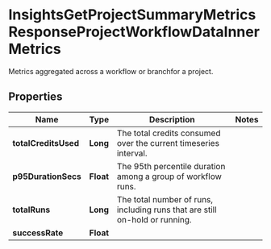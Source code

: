 

# InsightsGetProjectSummaryMetricsResponseProjectWorkflowDataInnerMetrics

Metrics aggregated across a workflow or branchfor a project.

## Properties

| Name | Type | Description | Notes |
|------------ | ------------- | ------------- | -------------|
|**totalCreditsUsed** | **Long** | The total credits consumed over the current timeseries interval. |  |
|**p95DurationSecs** | **Float** | The 95th percentile duration among a group of workflow runs. |  |
|**totalRuns** | **Long** | The total number of runs, including runs that are still on-hold or running. |  |
|**successRate** | **Float** |  |  |



